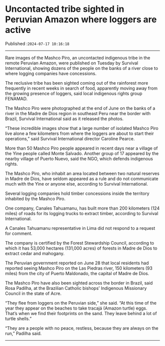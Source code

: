 # Uncontacted tribe sighted in Peruvian Amazon where loggers are active

Published :`2024-07-17 10:16:18`

---

Rare images of the Mashco Piro, an uncontacted indigenous tribe in the remote Peruvian Amazon, were published on Tuesday by Survival International, showing dozens of the people on the banks of a river close to where logging companies have concessions.

The reclusive tribe has been sighted coming out of the rainforest more frequently in recent weeks in search of food, apparently moving away from the growing presence of loggers, said local indigenous rights group FENAMAD.

The Mashco Piro were photographed at the end of June on the banks of a river in the Madre de Dios region in southeast Peru near the border with Brazil, Survival International said as it released the photos.

“These incredible images show that a large number of isolated Mashco Piro live alone a few kilometers from where the loggers are about to start their operations,” said Survival International director Caroline Pearce.

More than 50 Mashco Piro people appeared in recent days near a village of the Yine people called Monte Salvado. Another group of 17 appeared by the nearby village of Puerto Nuevo, said the NGO, which defends indigenous rights.

The Mashco Piro, who inhabit an area located between two natural reserves in Madre de Dios, have seldom appeared as a rule and do not communicate much with the Yine or anyone else, according to Survival International.

Several logging companies hold timber concessions inside the territory inhabited by the Mashco Piro.

One company, Canales Tahuamanu, has built more than 200 kilometers (124 miles) of roads for its logging trucks to extract timber, according to Survival International.

A Canales Tahuamanu representative in Lima did not respond to a request for comment.

The company is certified by the Forest Stewardship Council, according to which it has 53,000 hectares (131,000 acres) of forests in Madre de Dios to extract cedar and mahogany.

The Peruvian government reported on June 28 that local residents had reported seeing Mashco Piro on the Las Piedras river, 150 kilometers (93 miles) from the city of Puerto Maldonado, the capital of Madre de Dios.

The Mashco Piro have also been sighted across the border in Brazil, said Rosa Padilha, at the Brazilian Catholic bishops’ Indigenous Missionary Council in the state of Acre.

“They flee from loggers on the Peruvian side,” she said. “At this time of the year they appear on the beaches to take tracajá (Amazon turtle) eggs. That’s when we find their footprints on the sand. They leave behind a lot of turtle shells.”

“They are a people with no peace, restless, because they are always on the run,” Padilha said.

---


